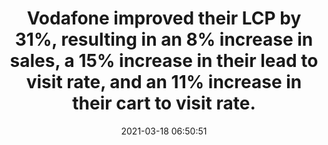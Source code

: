 ---
layout: post
title:  "Vodafone improved their LCP by 31%, resulting in an 8% increase in sales, a 15% increase in their lead to visit rate, and an 11% increase in their cart to visit rate."
storySource: "https://web.dev/vodafone/"
date:   2021-03-18 06:50:51
tags:
 - sales
 - "2021"
---